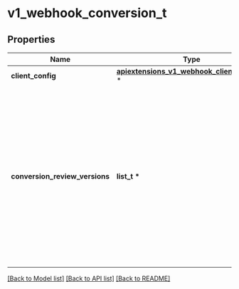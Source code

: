 # v1_webhook_conversion_t

## Properties
Name | Type | Description | Notes
------------ | ------------- | ------------- | -------------
**client_config** | [**apiextensions_v1_webhook_client_config_t**](apiextensions_v1_webhook_client_config.md) \* |  | [optional] 
**conversion_review_versions** | **list_t \*** | conversionReviewVersions is an ordered list of preferred &#x60;ConversionReview&#x60; versions the Webhook expects. The API server will use the first version in the list which it supports. If none of the versions specified in this list are supported by API server, conversion will fail for the custom resource. If a persisted Webhook configuration specifies allowed versions and does not include any versions known to the API Server, calls to the webhook will fail. | 

[[Back to Model list]](../README.md#documentation-for-models) [[Back to API list]](../README.md#documentation-for-api-endpoints) [[Back to README]](../README.md)


